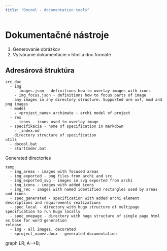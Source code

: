```yaml
---
title: "Docool - documentation tools"
---
```


# Dokumentačné nástroje

1. Generovanie obrázkov
1. Vytváranie dokumentácie v html a doc formáte

## Adresárová štruktúra

```
src_doc 
  - img
    - images.json - definitions how to overlay images with icons
    - img_focus.json - definitions how to focus parts of image
    any images in any directory structure. Supported are uxf, mmd and png images
  - model
    - <project_name>.archimate - archi model of project
  - res  
    - icons - icons used to overlay image
  - specifikacia - home of specification in markdown
    - _index.md
    directory structure of specification
utils
  - docool.bat
  - startCmder.bat
```

Generated directories
```
temp
  - img_areas - images with focused areas
  - img_exported - png files from archi and src
  - img_exported_svg - images in svg exported from archi
  - img_icons - images with added icons
  - img_rec - images with named identified rectangles used by areas and icons
  - spec_generated - specification with added archi element descriptions and requirements realizations
  - spec_local - directory with hugo structure of multipage specification to run hugo locally
  - spec_onepage - directory with hugo structure of single page html as base for word generation
release
  - img - all images, decorated
  - <project_name>.docx - generated documentation
```
<div class="mermaid">
graph LR;
  A-->B;
</div>
<script async src="https://unpkg.com/mermaid@8.2.3/dist/mermaid.min.js"></script>
